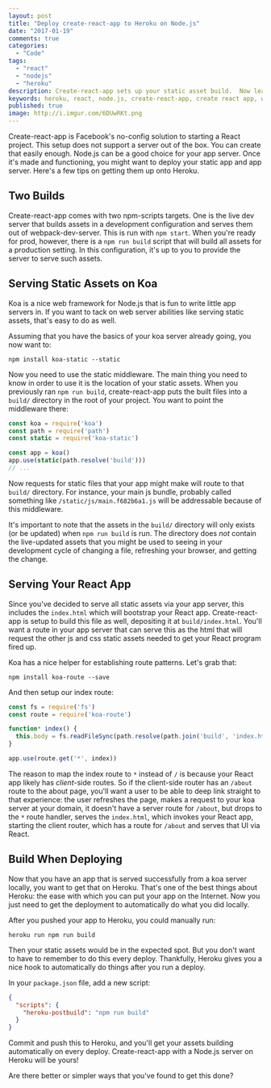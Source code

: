 ```yaml
---
layout: post
title: "Deploy create-react-app to Heroku on Node.js"
date: "2017-01-19"
comments: true
categories:
  - "Code"
tags:
  - "react"
  - "nodejs"
  - "heroku"
description: Create-react-app sets up your static asset build.  Now learn how to deploy that easily to an app server on Heroku.
keywords: heroku, react, node.js, create-react-app, create react app, webpack, koa, express, deploy
published: true
image: http://i.imgur.com/6DUwRKt.png
---
```


Create-react-app is Facebook's no-config solution to starting a React project.  This setup does not support a server out of the box.  You can create that easily enough.  Node.js can be a good choice for your app server.  Once it's made and functioning, you might want to deploy your static app and app server.  Here's a few tips on getting them up onto Heroku.

<!--more-->

## Two Builds

Create-react-app comes with two npm-scripts targets.  One is the live dev server that builds assets in a development configuration and serves them out of webpack-dev-server.  This is run with `npm start`.  When you're ready for prod, however, there is a `npm run build` script that will build all assets for a production setting.  In this configuration, it's up to you to provide the server to serve such assets.

## Serving Static Assets on Koa

Koa is a nice web framework for Node.js that is fun to write little app servers in.  If you want to tack on web server abilities like serving static assets, that's easy to do as well.  

Assuming that you have the basics of your koa server already going, you now want to:

```
npm install koa-static --static
```

Now you need to use the static middleware.  The main thing you need to know in order to use it is the location of your static assets.  When you previously ran `npm run build`, create-react-app puts the built files into a `build/` directory in the root of your project.  You want to point the middleware there:

```js
const koa = require('koa')
const path = require('path')
const static = require('koa-static')

const app = koa()
app.use(static(path.resolve('build')))
// ...
```

Now requests for static files that your app might make will route to that `build/` directory.  For instance, your main js bundle, probably called something like `/static/js/main.f682b6a1.js` will be addressable because of this middleware.  

It's important to note that the assets in the `build/` directory will only exists (or be updated) when `npm run build` is run.  The directory does *not* contain the live-updated assets that you might be used to seeing in your development cycle of changing a file, refreshing your browser, and getting the change.

## Serving Your React App

Since you've decided to serve all static assets via your app server, this includes the `index.html` which will bootstrap your React app.  Create-react-app is setup to build this file as well, depositing it at `build/index.html`.  You'll want a route in your app server that can serve this as the html that will request the other js and css static assets needed to get your React program fired up.

Koa has a nice helper for establishing route patterns.  Let's grab that:

```
npm install koa-route --save
```

And then setup our index route:

```js
const fs = require('fs')
const route = require('koa-route')

function* index() {
  this.body = fs.readFileSync(path.resolve(path.join('build', 'index.html')), 'utf8')
}

app.use(route.get('*', index))
```

The reason to map the index route to `*` instead of `/` is because your React app likely has *client*-side routes.  So if the client-side router has an `/about` route to the about page, you'll want a user to be able to deep link straight to that experience: the user refreshes the page, makes a request to your koa server at your domain, it doesn't have a server route for `/about`, but drops to the `*` route handler, serves the `index.html`, which invokes your React app, starting the client router, which has a route for `/about` and serves that UI via React.

## Build When Deploying

Now that you have an app that is served successfully from a koa server locally, you want to get that on Heroku.  That's one of the best things about Heroku: the ease with which you can put your app on the Internet.  Now you just need to get the deployment to automatically do what you did locally.  

After you pushed your app to Heroku, you could manually run:

```
heroku run npm run build
```

Then your static assets would be in the expected spot.  But you don't want to have to remember to do this every deploy.  Thankfully, Heroku gives you a nice hook to automatically do things after you run a deploy.  

In your `package.json` file, add a new script:

```json package.json
{
  "scripts": {
    "heroku-postbuild": "npm run build"
  }
}
```

Commit and push this to Heroku, and you'll get your assets building automatically on every deploy.  Create-react-app with a Node.js server on Heroku will be yours!

Are there better or simpler ways that you've found to get this done?  


